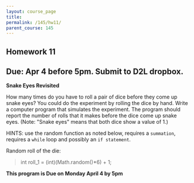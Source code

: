 ```yaml
---
layout: course_page
title: 
permalink: /145/hw11/
parent_course: 145
---
```


Homework 11
----

Due: Apr 4 before 5pm. Submit to D2L dropbox.
----

**Snake Eyes Revisited**


How many times do you have to roll a pair of dice before they come up snake eyes? You could do the experiment by rolling the dice by hand. Write a computer program that simulates the experiment. The program should report the number of rolls that it makes before the dice come up snake eyes. (Note: "Snake eyes" means that both dice show a value of 1.) 

HINTS: use the random function as noted below, requires a ```summation```, requires a ```while``` loop and possibly an ```if statement```.


Random roll of the die:

>	int roll_1 = (int)(Math.random()*6) + 1;



**This program is Due on Monday April 4 by 5pm**